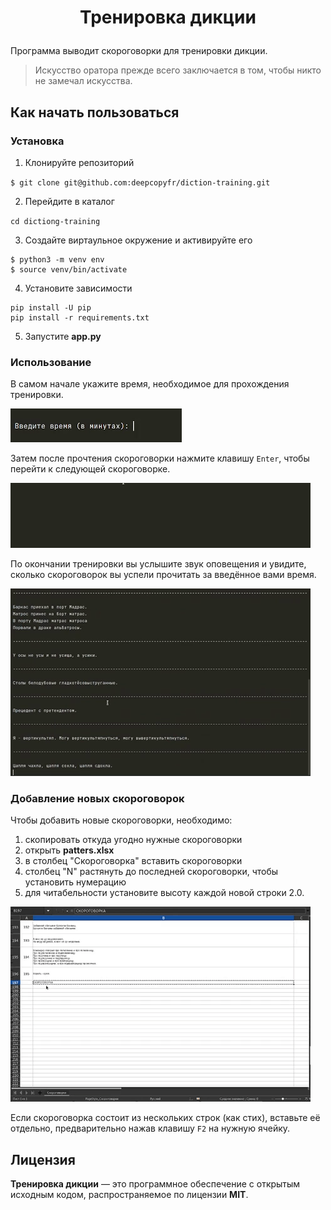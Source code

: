 <h1>
    <p align="center"> Тренировка дикции </p>
</h1>

Программа выводит скороговорки для тренировки дикции.

>Искусство оратора прежде всего заключается в том, чтобы никто не замечал искусства.


## Как начать пользоваться

### Установка

1. Клонируйте репозиторий </br>

`$ git clone git@github.com:deepcopyfr/diction-training.git`

2. Перейдите в каталог

`cd dictiong-training`

3. Создайте виртаульное окружение и активируйте его

```
$ python3 -m venv env
$ source venv/bin/activate
```

4. Установите зависимости

```
pip install -U pip
pip install -r requirements.txt
```

5. Запустите **app.py**


### Использование

В самом начале укажите время, необходимое для прохождения тренировки. </br>

![](https://github.com/deepcopyfr/diction-training/blob/master/GIFs/input_time.gif)

Затем после прочтения скороговорки нажмите клавишу `Enter`, чтобы
перейти к следующей скороговорке. <br>

![](https://github.com/deepcopyfr/diction-training/blob/master/GIFs/print_patters.gif)

По окончании тренировки вы услышите звук оповещения и увидите, сколько
скороговорок вы успели прочитать за введённое вами время. </br>

![](https://github.com/deepcopyfr/diction-training/blob/master/GIFs/print_message.gif)


### Добавление новых скороговорок
Чтобы добавить новые скороговорки, необходимо:
1. скопировать откуда угодно нужные скороговорки
2. открыть **patters.xlsx** 
3. в столбец "Скороговорка" вставить скороговорки
4. столбец "N" растянуть до последней скороговорки, чтобы установить нумерацию
5. для читабельности установите высоту каждой новой строки 2.0.

![](https://github.com/deepcopyfr/diction-training/blob/master/GIFs/work_with_excel_file.gif)

Если скороговорка состоит из нескольких строк (как стих), вставьте её </br>
отдельно, предварительно нажав  клавишу `F2` на нужную ячейку.


## Лицензия

**Тренировка дикции** — это программное обеспечение с открытым исходным кодом,
распространяемое по лицензии **MIT**.
